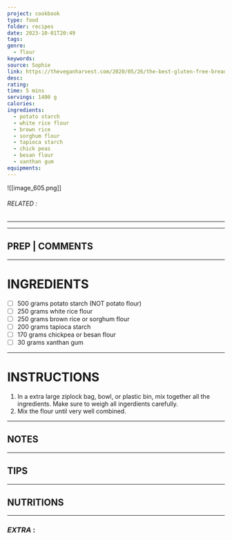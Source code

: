 ```yaml
---
project: cookbook
type: food
folder: recipes
date: 2023-10-01T20:49
tags: 
genre:
  - flour
keywords: 
source: Sophie
link: https://theveganharvest.com/2020/05/26/the-best-gluten-free-bread-flour-mix/
desc: 
rating: 
time: 5 mins
servings: 1400 g
calories: 
ingredients:
  - potato starch
  - white rice flour
  - brown rice
  - sorghum flour
  - tapioca starch
  - chick peas
  - besan flour
  - xanthan gum
equipments:
---
```


![[image_605.png]]
###### *RELATED* : 
---


---
## PREP | COMMENTS



---
# INGREDIENTS

- [ ] 500 grams potato starch (NOT potato flour)
- [ ] 250 grams white rice flour
- [ ] 250 grams brown rice or sorghum flour
- [ ] 200 grams tapioca starch
- [ ] 170 grams chickpea or besan flour
- [ ] 30 grams xanthan gum

---
# INSTRUCTIONS

1. In a extra large ziplock bag, bowl, or plastic bin, mix together all the ingredients. Make sure to weigh all ingerdients carefully. 
2. Mix the flour until very well combined.

---
## NOTES



---
## TIPS



---
## NUTRITIONS



---
### *EXTRA* :



